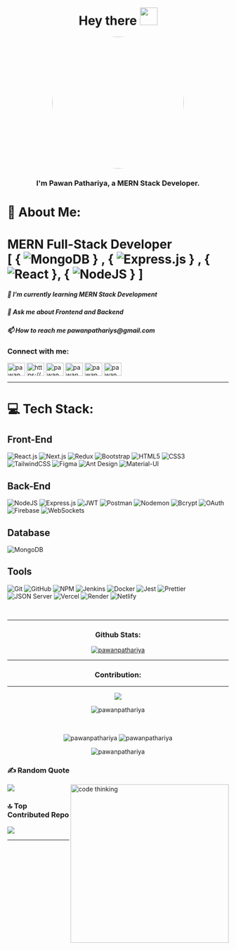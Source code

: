
<h1 align="center">Hey there <img src="https://media.giphy.com/media/hvRJCLFzcasrR4ia7z/giphy.gif" width="40"></h1>
<div align="center">
  <img src="https://github.com/chiragdhunna/chiragdhunna/assets/76210441/7bcab350-6607-4c0d-8c26-1783500630c3" width="300" style="border-radius: 50%;" />
</div>  

### <div align="center">I'm Pawan Pathariya, a MERN Stack Developer.</div>  
  
<p align="center">
</p>

# 💫 About Me:
# MERN Full-Stack Developer </br> [ { ![MongoDB](https://img.shields.io/badge/MongoDB-%234ea94b.svg?style=for-the-badge&logo=mongodb&logoColor=white) } , { ![Express.js](https://img.shields.io/badge/express.js-%23404d59.svg?style=for-the-badge&logo=express&logoColor=%2361DAFB) } , { ![React](https://img.shields.io/badge/react-%2320232a.svg?style=for-the-badge&logo=react&logoColor=%2361DAFB) }, { ![NodeJS](https://img.shields.io/badge/node.js-6DA55F?style=for-the-badge&logo=node.js&logoColor=white) } ]

<p align="center">
  <h5>🌱 I’m currently learning MERN Stack Development </h5>
<h5>💬 Ask me about Frontend and Backend </h5> 
<h5>📫 How to reach me pawanpathariys@gmail.com </h5>
<h3 align="left">Connect with me: </h3>  
<p align="left">
<a href="https://twitter.com/pawanpathariya" target="blank"><img align="center" src="https://raw.githubusercontent.com/rahuldkjain/github-profile-readme-generator/master/src/images/icons/Social/twitter.svg" alt="pawanpathariya" height="30" width="40" /></a>
<a href="https://linkedin.com/in/pawan-pathariya-83203726a/" target="blank"><img align="center" src="https://raw.githubusercontent.com/rahuldkjain/github-profile-readme-generator/master/src/images/icons/Social/linked-in-alt.svg" alt="https://www.linkedin.com/in/pawan-pathariya-83203726a/" height="30" width="40" /></a>
<a href="https://fb.com/pawanpathariya" target="blank"><img align="center" src="https://raw.githubusercontent.com/rahuldkjain/github-profile-readme-generator/master/src/images/icons/Social/facebook.svg" alt="pawanpathariya" height="30" width="40" /></a>
<a href="https://instagram.com/pawan_pathariya_" target="blank"><img align="center" src="https://raw.githubusercontent.com/rahuldkjain/github-profile-readme-generator/master/src/images/icons/Social/instagram.svg" alt="pawan_pathariya_" height="30" width="40" /></a>
<a href="https://www.leetcode.com/pawanpathariya" target="blank"><img align="center" src="https://raw.githubusercontent.com/rahuldkjain/github-profile-readme-generator/master/src/images/icons/Social/leet-code.svg" alt="pawanpathariya" height="30" width="40" /></a>
<a href="https://www.hackerearth.com/pawanpathariya" target="blank"><img align="center" src="https://raw.githubusercontent.com/rahuldkjain/github-profile-readme-generator/master/src/images/icons/Social/hackerearth.svg" alt="pawanpathariya" height="30" width="40" /></a>
</p>
<hr/> 

# 💻 Tech Stack:

## Front-End
 ![React.js](https://img.shields.io/badge/react-%2320232a.svg?style=for-the-badge&logo=react&logoColor=%2361DAFB) 
 ![Next.js](https://img.shields.io/badge/next.js-000000?style=for-the-badge&logo=nextdotjs&logoColor=%2361DAFB)
 ![Redux](https://img.shields.io/badge/redux-%23593d88.svg?style=for-the-badge&logo=redux&logoColor=white) 
 ![Bootstrap](https://img.shields.io/badge/bootstrap-%238511FA.svg?style=for-the-badge&logo=bootstrap&logoColor=white) 
 ![HTML5](https://img.shields.io/badge/html5-%23E34F26.svg?style=for-the-badge&logo=html5&logoColor=white)
 ![CSS3](https://img.shields.io/badge/css3-%231572B6.svg?style=for-the-badge&logo=css3&logoColor=white) 
 ![TailwindCSS](https://img.shields.io/badge/tailwindcss-%2338B2AC.svg?style=for-the-badge&logo=tailwind-css&logoColor=white) 
 ![Figma](https://img.shields.io/badge/figma-%23F24E1E.svg?style=for-the-badge&logo=figma&logoColor=white) 
 ![Ant Design](https://img.shields.io/badge/Ant%20Design-%230A1E2D.svg?style=for-the-badge&logo=antdesign&logoColor=white)
 ![Material-UI](https://img.shields.io/badge/material--ui-%230081CB.svg?style=for-the-badge&logo=mui&logoColor=white)


## Back-End
 ![NodeJS](https://img.shields.io/badge/node.js-6DA55F?style=for-the-badge&logo=node.js&logoColor=white) 
 ![Express.js](https://img.shields.io/badge/express.js-%23404d59.svg?style=for-the-badge&logo=express&logoColor=%2361DAFB) 
 ![JWT](https://img.shields.io/badge/JWT-black?style=for-the-badge&logo=JSON%20web%20tokens) 
 ![Postman](https://img.shields.io/badge/Postman-FF6C37?style=for-the-badge&logo=postman&logoColor=white) 
 ![Nodemon](https://img.shields.io/badge/NODEMON-%23323330.svg?style=for-the-badge&logo=nodemon&logoColor=%BBDEAD) 
 ![Bcrypt](https://img.shields.io/badge/bcrypt-%234D4D4D.svg?style=for-the-badge&logo=hashnode&logoColor=white)
 ![OAuth](https://img.shields.io/badge/OAuth-%2300A4D7.svg?style=for-the-badge&logo=oauth&logoColor=white)
 ![Firebase](https://img.shields.io/badge/firebase-%23039BE0.svg?style=for-the-badge&logo=firebase&logoColor=white)
 ![WebSockets](https://img.shields.io/badge/websockets-%2338B2AC.svg?style=for-the-badge&logo=websockets&logoColor=white)
 
  

## Database
 ![MongoDB](https://img.shields.io/badge/MongoDB-%234ea94b.svg?style=for-the-badge&logo=mongodb&logoColor=white) 

## Tools
 ![Git](https://img.shields.io/badge/git-%23F05033.svg?style=for-the-badge&logo=git&logoColor=white) 
 ![GitHub](https://img.shields.io/badge/github-%23121011.svg?style=for-the-badge&logo=github&logoColor=white) 
 ![NPM](https://img.shields.io/badge/NPM-%23CB3837.svg?style=for-the-badge&logo=npm&logoColor=white) 
 ![Jenkins](https://img.shields.io/badge/jenkins-%232C5263.svg?style=for-the-badge&logo=jenkins&logoColor=white) 
 ![Docker](https://img.shields.io/badge/docker-%232496ED.svg?style=for-the-badge&logo=docker&logoColor=white) 
 ![Jest](https://img.shields.io/badge/jest-%23C21325.svg?style=for-the-badge&logo=jest&logoColor=white) 
 ![Prettier](https://img.shields.io/badge/prettier-%23F7B93E.svg?style=for-the-badge&logo=prettier&logoColor=black) 
 ![JSON Server](https://img.shields.io/badge/json%20server-%234D4D4D.svg?style=for-the-badge&logo=json&logoColor=white)
 ![Vercel](https://img.shields.io/badge/vercel-%23000000.svg?style=for-the-badge&logo=vercel&logoColor=white) 
 ![Render](https://img.shields.io/badge/render-%23000000.svg?style=for-the-badge&logo=render&logoColor=white) 
 ![Netlify](https://img.shields.io/badge/netlify-%23000000.svg?style=for-the-badge&logo=netlify&logoColor=white) 

 <br/>
<hr>

<h3 align="center">Github Stats:</h3>
<p align="center"> <a href="https://github.com/ryo-ma/github-profile-trophy"><img src="https://github-profile-trophy.vercel.app/?username=pawanpathariya" alt="pawanpathariya" /></a> </p>
<hr>
<h3 align="center">Contribution:</h3>
<hr />
<p align='center'><img src='https://github-profile-summary-cards.vercel.app/api/cards/profile-details?username=pawanpathariya&theme=buefy'>
<br>

  <p align="center"> <img src="https://komarev.com/ghpvc/?username=pawanpathariya&label=Profile%20views&color=0e75b6&style=flat" alt="pawanpathariya" /> </p>

<br>
                                             
<p align="center"><img align="center" src="https://github-readme-stats.vercel.app/api/top-langs?username=pawanpathariya&show_icons=true&locale=en&layout=compact" alt="pawanpathariya" /> <img align="center" src="https://github-readme-stats.vercel.app/api?username=pawanpathariya&show_icons=true&locale=en" alt="pawanpathariya" /> </p>

<p align="center"> <img align="center" src="https://github-readme-streak-stats.herokuapp.com/?user=pawanpathariya&" alt="pawanpathariya" /></p>


### ✍️ Random Quote
![](https://quotes-github-readme.vercel.app/api?type=vetical&theme=light)
<img align="right"  alt="code thinking"  width="360px" src="https://user-images.githubusercontent.com/69011963/137184767-79a13ec7-1bb3-4341-a6da-3a149c9c159a.gif">

### 🔝 Top Contributed Repo
![](https://github-contributor-stats.vercel.app/api?username=pawanpathariya&limit=5&theme=github_light&combine_all_yearly_contributions=true)
<hr>



